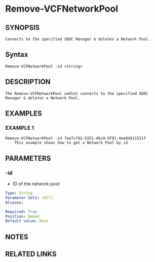 # Remove-VCFNetworkPool

## SYNOPSIS
    Connects to the specified SDDC Manager & deletes a Network Pool.

## Syntax
```
Remove-VCFNetworkPool -id <string>
```

## DESCRIPTION
    The Remove-VCFNetworkPool cmdlet connects to the specified SDDC Manager & deletes a Network Pool. 


## EXAMPLES

### EXAMPLE 1
```
Remove-VCFNetworkPool -id 7ee7c7d2-5251-4bc9-9f91-4ee8d911511f
    This example shows how to get a Network Pool by id
```

## PARAMETERS

### -id
- ID of the network pool

```yaml
Type: String
Parameter Sets: (All)
Aliases:

Required: True
Position: Named
Default value: None
```

## NOTES

## RELATED LINKS
